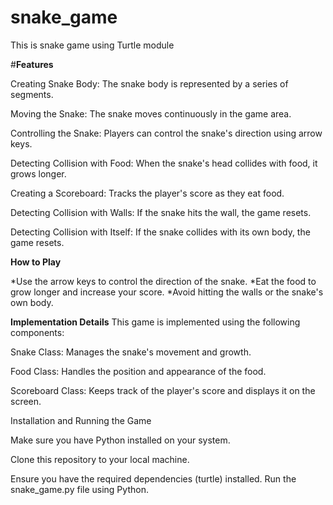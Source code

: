 # snake_game

This is snake game using Turtle module 

#**Features**


Creating Snake Body: The snake body is represented by a series of segments.

Moving the Snake: The snake moves continuously in the game area.

Controlling the Snake: Players can control the snake's direction using arrow keys.

Detecting Collision with Food: When the snake's head collides with food, it grows longer.

Creating a Scoreboard: Tracks the player's score as they eat food.

Detecting Collision with Walls: If the snake hits the wall, the game resets.

Detecting Collision with Itself: If the snake collides with its own body, the game resets.




**How to Play**


*Use the arrow keys to control the direction of the snake. 
*Eat the food to grow longer and increase your score.
*Avoid hitting the walls or the snake's own body.


**Implementation Details**
This game is implemented using the following components:

Snake Class: Manages the snake's movement and growth.

Food Class: Handles the position and appearance of the food.

Scoreboard Class: Keeps track of the player's score and displays it on the screen.

Installation and Running the Game

Make sure you have Python installed on your system.

Clone this repository to your local machine.

Ensure you have the required dependencies (turtle) installed.
Run the snake_game.py file using Python.

